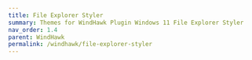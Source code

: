 ```yaml
---
title: File Explorer Styler
summary: Themes for WindHawk Plugin Windows 11 File Explorer Styler
nav_order: 1.4
parent: WindHawk
permalink: /windhawk/file-explorer-styler
---
```

